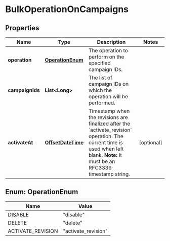 

# BulkOperationOnCampaigns

## Properties

Name | Type | Description | Notes
------------ | ------------- | ------------- | -------------
**operation** | [**OperationEnum**](#OperationEnum) | The operation to perform on the specified campaign IDs.  | 
**campaignIds** | **List&lt;Long&gt;** | The list of campaign IDs on which the operation will be performed. | 
**activateAt** | [**OffsetDateTime**](OffsetDateTime.md) | Timestamp when the revisions are finalized after the &#x60;activate_revision&#x60; operation. The current time is used when left blank.  **Note:** It must be an RFC3339 timestamp string.  |  [optional]



## Enum: OperationEnum

Name | Value
---- | -----
DISABLE | &quot;disable&quot;
DELETE | &quot;delete&quot;
ACTIVATE_REVISION | &quot;activate_revision&quot;




